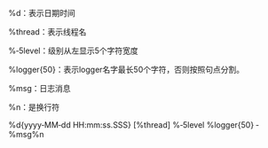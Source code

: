 %d：表示日期时间

%thread：表示线程名

%‐5level：级别从左显示5个字符宽度      

%logger{50}：表示logger名字最长50个字符，否则按照句点分割。   

%msg：日志消息

%n：是换行符 

%d{yyyy‐MM‐dd HH:mm:ss.SSS} [%thread] %‐5level %logger{50} ‐ %msg%n